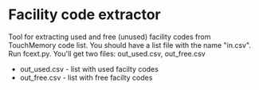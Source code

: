 # Facility code extractor
Tool for extracting used and free (unused) facility codes from TouchMemory code list.
You should have a list file with the name "in.csv".
Run fcext.py. You'll get two files: out_used.csv, out_free.csv
 * out_used.csv - list with used facilty codes
 * out_free.csv - list with free facilty codes